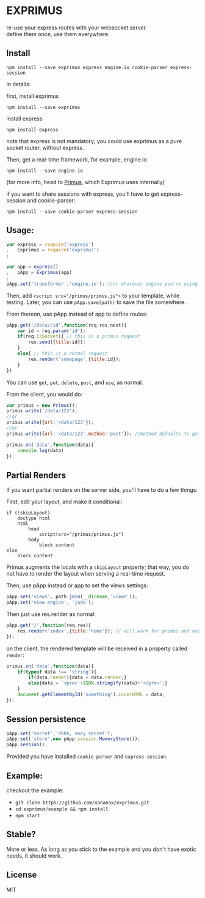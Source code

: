 # EXPRIMUS

re-use your express routes with your websocket server.  
define them once, use them everywhere.

## Install
```
npm install --save exprimus express engine.io cookie-parser express-session
```

In details:

first, install exprimus
```
npm install --save exprimus
```

install express
```
npm install express
```
note that express is not mandatory; you could use exprimus as a pure socket router, without express.

Then, get a real-time framework, for example, engine.io
```
npm install --save engine.io
```
(for more info, head to [Primus](https://github.com/primus/primus), which Exprimus uses internally)

if you want to share sessions with express, you'll have to get express-session and cookie-parser:
```
npm install --save cookie-parser express-session
```

## Usage:

```javascript
var express = require('express')
,   Exprimus = require('exprimus')
;

var app = express()
,   pApp = Exprimus(app)
;
pApp.set('transformer','engine.io'); //or whatever engine you're using
```

Then, add `<script src="/primus/primus.js">` to your template, while testing. Later, you can use `pApp.save(path)` to save the file somewhere.

From thereon, use pApp instead of app to define routes:
```javascript
pApp.get('/data/:id',function(req,res,next){
    var id = req.param('id');
    if(req.isSocket){ // this is a primus request
        res.send({title:id});
    }
    else{ // this is a normal request
        res.render('somepage',{title:id});
    }
})
```

You can use `get`, `put`, `delete`, `post`, and `use`, as normal.

From the client, you would do:
```javascript
var primus = new Primus();
primus.write('/data/123');
//or
primus.write({url:'/data/123'});
//or
primus.write({url:'/data/123',method:'post'}); //method defaults to get

primus.on('data',function(data){
    console.log(data)    
});
```

## Partial Renders

If you want partial renders on the server side, you'll have to do a few things:

First, edit your layout, and make it conditional:
```jade
if (!skipLayout)
    doctype html
    html
        head
            script(src="/primus/primus.js")
        body
            block content
else
    block content
```

Primus augments the locals with a `skipLayout` property; that way, you do not have to render the layout when serving a real-time request.

Then, use pApp instead or app to set the views settings:
```javascript
pApp.set('views', path.join(__dirname,'views'));
pApp.set('view engine', 'jade');
```

Then just use res.render as normal:

```javascript
pApp.get('/',function(req,res){
    res.render('index',{title:'home'}); // will work for primus and express requests
});
```

on the client, the rendered template will be received in a property called `render`:
```javascript
primus.on('data',function(data){
    if(typeof data !== 'string'){
        if(data.render){data = data.render;}
        else{data = '<pre>'+JSON.stringify(data)+'</pre>';}
    }
    document.getElementById('something').innerHTML = data;
});
```

## Session persistence

```javascript
pApp.set('secret','shhh, very secret');
pApp.set('store',new pApp.session.MemoryStore());
pApp.session();
```

Provided you have installed `cookie-parser` and `express-session`.

## Example:

checkout the example:

- `git clone https://github.com/xananax/exprimus.git`
- `cd exprimus/example && npm install`
- `npm start`

## Stable?

More or less. As long as you stick to the example and you don't have exotic needs, it should work.

## License

MIT
